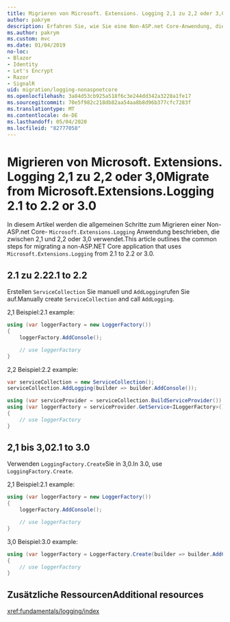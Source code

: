 ```yaml
---
title: Migrieren von Microsoft. Extensions. Logging 2,1 zu 2,2 oder 3,0
author: pakrym
description: Erfahren Sie, wie Sie eine Non-ASP.net Core-Anwendung, die Microsoft. Extensions. Logging verwendet, von 2,1 zu 2,2 oder 3,0 migrieren.
ms.author: pakrym
ms.custom: mvc
ms.date: 01/04/2019
no-loc:
- Blazor
- Identity
- Let's Encrypt
- Razor
- SignalR
uid: migration/logging-nonaspnetcore
ms.openlocfilehash: 3a84d53cb925a518f6c3e244dd342a3228a1fe17
ms.sourcegitcommit: 70e5f982c218db82aa54aa8b8d96b377cfc7283f
ms.translationtype: MT
ms.contentlocale: de-DE
ms.lasthandoff: 05/04/2020
ms.locfileid: "82777058"
---
```

# <a name="migrate-from-microsoftextensionslogging-21-to-22-or-30"></a><span data-ttu-id="6621a-103">Migrieren von Microsoft. Extensions. Logging 2,1 zu 2,2 oder 3,0</span><span class="sxs-lookup"><span data-stu-id="6621a-103">Migrate from Microsoft.Extensions.Logging 2.1 to 2.2 or 3.0</span></span>

<span data-ttu-id="6621a-104">In diesem Artikel werden die allgemeinen Schritte zum Migrieren einer Non-ASP.net Core- `Microsoft.Extensions.Logging` Anwendung beschrieben, die zwischen 2,1 und 2,2 oder 3,0 verwendet.</span><span class="sxs-lookup"><span data-stu-id="6621a-104">This article outlines the common steps for migrating a non-ASP.NET Core application that uses `Microsoft.Extensions.Logging` from 2.1 to 2.2 or 3.0.</span></span>

## <a name="21-to-22"></a><span data-ttu-id="6621a-105">2.1 zu 2.2</span><span class="sxs-lookup"><span data-stu-id="6621a-105">2.1 to 2.2</span></span>

<span data-ttu-id="6621a-106">Erstellen `ServiceCollection` Sie manuell und `AddLogging`rufen Sie auf.</span><span class="sxs-lookup"><span data-stu-id="6621a-106">Manually create `ServiceCollection` and call `AddLogging`.</span></span>

<span data-ttu-id="6621a-107">2,1 Beispiel:</span><span class="sxs-lookup"><span data-stu-id="6621a-107">2.1 example:</span></span>

```csharp
using (var loggerFactory = new LoggerFactory())
{
    loggerFactory.AddConsole();

    // use loggerFactory
}
```

<span data-ttu-id="6621a-108">2,2 Beispiel:</span><span class="sxs-lookup"><span data-stu-id="6621a-108">2.2 example:</span></span>

```csharp
var serviceCollection = new ServiceCollection();
serviceCollection.AddLogging(builder => builder.AddConsole());

using (var serviceProvider = serviceCollection.BuildServiceProvider())
using (var loggerFactory = serviceProvider.GetService<ILoggerFactory>())
{
    // use loggerFactory
}
```

## <a name="21-to-30"></a><span data-ttu-id="6621a-109">2,1 bis 3,0</span><span class="sxs-lookup"><span data-stu-id="6621a-109">2.1 to 3.0</span></span>

<span data-ttu-id="6621a-110">Verwenden `LoggingFactory.Create`Sie in 3,0.</span><span class="sxs-lookup"><span data-stu-id="6621a-110">In 3.0, use `LoggingFactory.Create`.</span></span>

<span data-ttu-id="6621a-111">2,1 Beispiel:</span><span class="sxs-lookup"><span data-stu-id="6621a-111">2.1 example:</span></span>

```csharp
using (var loggerFactory = new LoggerFactory())
{
    loggerFactory.AddConsole();

    // use loggerFactory
}
```

<span data-ttu-id="6621a-112">3,0 Beispiel:</span><span class="sxs-lookup"><span data-stu-id="6621a-112">3.0 example:</span></span>

```csharp
using (var loggerFactory = LoggerFactory.Create(builder => builder.AddConsole()))
{
    // use loggerFactory
}
```

## <a name="additional-resources"></a><span data-ttu-id="6621a-113">Zusätzliche Ressourcen</span><span class="sxs-lookup"><span data-stu-id="6621a-113">Additional resources</span></span>

<xref:fundamentals/logging/index>